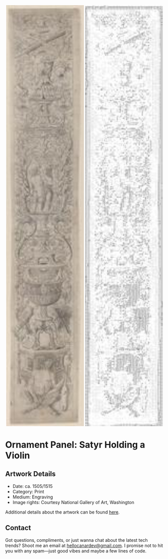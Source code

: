 <html>

<div align="center">
    <img width="49%" src="artwork.jpg" alt="artwork"/>
    <img width="49%" src="ascii_artwork.jpg" alt="artwork ASCII"/>
</div>

# Ornament Panel: Satyr Holding a Violin

## Artwork Details

- Date: ca. 1505/1515
- Category: Print
- Medium: Engraving
- Image rights: Courtesy National Gallery of Art, Washington

Additional details about the artwork can be found [here](https://www.artsy.net/artwork/giovanni-pietro-birago-and-zoan-andrea-ornament-panel-satyr-holding-a-violin).

## Contact

Got questions, compliments, or just wanna chat about the latest tech trends? Shoot me an email
at [hellocanardev@gmail.com](mailto:hellocanardev@gmail.com). I promise not to hit you with any spam—just good vibes and
maybe a few lines of code.

</html>
